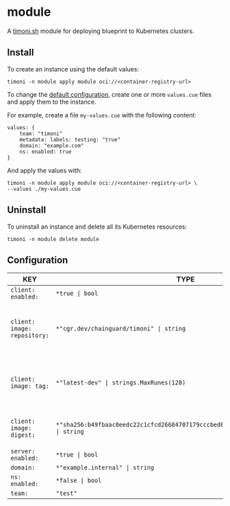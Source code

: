# module

A [timoni.sh](http://timoni.sh) module for deploying blueprint to Kubernetes clusters.

## Install

To create an instance using the default values:

```shell
timoni -n module apply module oci://<container-registry-url>
```

To change the [default configuration](#configuration),
create one or more `values.cue` files and apply them to the instance.

For example, create a file `my-values.cue` with the following content:

```cue
values: {
    team: "timoni"
    metadata: labels: testing: "true"
    domain: "example.com"
    ns: enabled: true
}
```

And apply the values with:

```shell
timoni -n module apply module oci://<container-registry-url> \
--values ./my-values.cue
```

## Uninstall

To uninstall an instance and delete all its Kubernetes resources:

```shell
timoni -n module delete module
```

## Configuration

| KEY                          | TYPE                                                                                   | DESCRIPTION                                                                                                                                                                                                                                   |
|------------------------------|----------------------------------------------------------------------------------------|-----------------------------------------------------------------------------------------------------------------------------------------------------------------------------------------------------------------------------------------------|
| `client: enabled:`           | `*true \| bool`                                                                        |                                                                                                                                                                                                                                               |
| `client: image: repository:` | `*"cgr.dev/chainguard/timoni" \| string`                                               | Repository is the address of a container registry repository. An image repository is made up of slash-separated name components, optionally prefixed by a registry hostname and port in the format [HOST[:PORT_NUMBER]/]PATH.                 |
| `client: image: tag:`        | `*"latest-dev" \| strings.MaxRunes(128)`                                               | Tag identifies an image in the repository. A tag name may contain lowercase and uppercase characters, digits, underscores, periods and dashes. A tag name may not start with a period or a dash and may contain a maximum of 128 characters.  |
| `client: image: digest:`     | `*"sha256:b49fbaac0eedc22c1cfcd26684707179cccbed0df205171bae3e1bae61326a10" \| string` | Digest uniquely and immutably identifies an image in the repository. Spec: https://github.com/opencontainers/image-spec/blob/main/descriptor.md#digests.                                                                                      |
| `server: enabled:`           | `*true \| bool`                                                                        |                                                                                                                                                                                                                                               |
| `domain:`                    | `*"example.internal" \| string`                                                        |                                                                                                                                                                                                                                               |
| `ns: enabled:`               | `*false \| bool`                                                                       |                                                                                                                                                                                                                                               |
| `team:`                      | `"test"`                                                                               |                                                                                                                                                                                                                                               |

